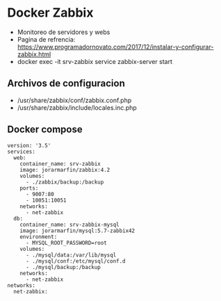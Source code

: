 # Docker Zabbix
* Monitoreo de servidores y webs
* Pagina de refrencia: https://www.programadornovato.com/2017/12/instalar-y-configurar-zabbix.html
* docker exec -it srv-zabbix service zabbix-server start

## Archivos de configuracion
* /usr/share/zabbix/conf/zabbix.conf.php
* /usr/share/zabbix/include/locales.inc.php

## Docker compose
```
version: '3.5'
services:
  web:
    container_name: srv-zabbix
    image: jorarmarfin/zabbix:4.2
    volumes:
      - ./zabbix/backup:/backup
    ports:
      - 9007:80
      - 10051:10051
    networks: 
      - net-zabbix
  db:
    container_name: srv-zabbix-mysql
    image: jorarmarfin/mysql:5.7-zabbix42
    environment:
      - MYSQL_ROOT_PASSWORD=root
    volumes:
      - ./mysql/data:/var/lib/mysql
      - ./mysql/conf:/etc/mysql/conf.d
      - ./mysql/backup:/backup
    networks:
      - net-zabbix
networks: 
  net-zabbix:
```